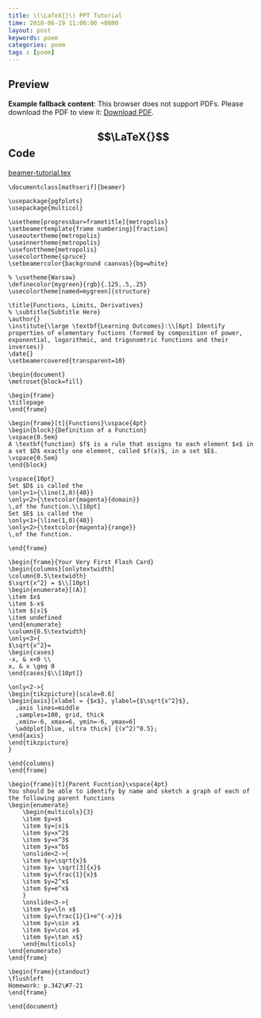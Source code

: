 ```yaml
---
title: \(\LaTeX{}\) PPT Tutorial
time: 2018-06-19 11:00:00 +0800
layout: post
keywords: poem
categories: poem
tags : [poem]
---
```


## Preview

<object width="100%" height="480px" data="{{site.baseurl}}/assets/attachment/beamer-tutorial.pdf#page=1" type="application/pdf">
   <p><b>Example fallback content</b>: This browser does not support PDFs. Please download the PDF to view it: <a href="{{site.baseurl}}/assets/attachment/beamer-tutorial.pdf">Download PDF</a>.</p>
</object>

## $$\LaTeX{}$$ Code
<a href="{{site.baseurl}}/assets/attachment/beamer-tutorial.tex">beamer-tutorial.tex</a>

```
\documentclass[mathserif]{beamer}

\usepackage{pgfplots}
\usepackage{multicol}

\usetheme[progressbar=frametitle]{metropolis}
\setbeamertemplate{frame numbering}[fraction]
\useoutertheme{metropolis}
\useinnertheme{metropolis}
\usefonttheme{metropolis}
\usecolortheme{spruce}
\setbeamercolor{background caanvas}{bg=white}

% \usetheme{Warsaw}
\definecolor{mygreen}{rgb}{.125,.5,.25}
\usecolortheme[named=mygreen]{structure}

\title{Functions, Limits, Derivatives}
% \subtitle{Subtitle Here}
\author{}
\institute{\large \textbf{Learning Outcomes}:\\[6pt] Identify properties of elementary fuctions (formed by composition of power, exponential, logarithmic, and trigonomtric functions and their inverses)}
\date{}
\setbeamercovered{transparent=10}

\begin{document}
\metroset{block=fill}

\begin{frame}
\titlepage
\end{frame}

\begin{frame}[t]{Functions}\vspace{4pt}
\begin{block}{Definition of a Function}
\vspace{0.5em}
A \textbf{function} $f$ is a rule that assigns to each element $x$ in a set $D$ exactly one element, called $f(x)$, in a set $E$.
\vspace{0.5em}
\end{block}

\vspace{10pt}
Set $D$ is called the 
\only<1>{\line(1,0){40}}
\only<2>{\textcolor{magenta}{domain}}
\,of the function.\\[10pt]
Set $E$ is called the 
\only<1>{\line(1,0){40}}
\only<2>{\textcolor{magenta}{range}}
\,of the function.

\end{frame}

\begin{frame}{Your Very First Flash Card}
\begin{columns}[onlytextwidth]
\column{0.5\textwidth}
$\sqrt{x^2} = $\\[10pt]
\begin{enumerate}[(A)]
\item $x$
\item $-x$
\item $|x|$
\item undefined
\end{enumerate}
\column{0.5\textwidth}
\only<3>{
$\sqrt{x^2}=
\begin{cases}
-x, & x<0 \\
x, & x \geq 0
\end{cases}$\\[10pt]}

\only<2->{
\begin{tikzpicture}[scale=0.6]
\begin{axis}[xlabel = {$x$}, ylabel={$\sqrt{x^2}$},
  ,axis lines=middle
  ,samples=100, grid, thick
  ,xmin=-6, xmax=6, ymin=-6, ymax=6]
  \addplot[blue, ultra thick] {(x^2)^0.5};
\end{axis}
\end{tikzpicture}
}

\end{columns}
\end{frame}

\begin{frame}[t]{Parent Fucntion}\vspace{4pt}
You should be able to identify by name and sketch a graph of each of the following parent functions
\begin{enumerate}
    \begin{multicols}{3}
    \item $y=x$
    \item $y=|x|$
    \item $y=x^2$
    \item $y=x^3$
    \item $y=x^b$
    \onslide<2->{
    \item $y=\sqrt{x}$
    \item $y= \sqrt[3]{x}$
    \item $y=\frac{1}{x}$
    \item $y=2^x$
    \item $y=e^x$
    }
    \onslide<3->{
    \item $y=\ln x$
    \item $y=\frac{1}{1+e^{-x}}$
    \item $y=\sin x$
    \item $y=\cos x$
    \item $y=\tan x$}
    \end{multicols}
\end{enumerate}
\end{frame}

\begin{frame}{standout}
\flushleft
Homework: p.342\#7-21
\end{frame}

\end{document}
```
